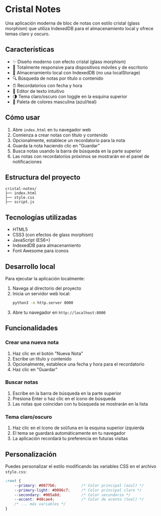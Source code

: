 # Cristal Notes

Una aplicación moderna de bloc de notas con estilo cristal (glass morphism) que utiliza IndexedDB para el almacenamiento local y ofrece temas claro y oscuro.

## Características

- ✨ Diseño moderno con efecto cristal (glass morphism)
- 📱 Totalmente responsive para dispositivos móviles y de escritorio
- 💾 Almacenamiento local con IndexedDB (no usa localStorage)
- 🔍 Búsqueda de notas por título o contenido
- ⏰ Recordatorios con fecha y hora
- 📝 Editor de texto intuitivo
- 🌗 Tema claro/oscuro con toggle en la esquina superior
- 🎨 Paleta de colores masculina (azul/teal)

## Cómo usar

1. Abre `index.html` en tu navegador web
2. Comienza a crear notas con título y contenido
3. Opcionalmente, establece un recordatorio para la nota
4. Guarda la nota haciendo clic en "Guardar"
5. Busca notas usando la barra de búsqueda en la parte superior
6. Las notas con recordatorios próximos se mostrarán en el panel de notificaciones

## Estructura del proyecto

```
cristal-notes/
├── index.html
├── style.css
├── script.js
```

## Tecnologías utilizadas

- HTML5
- CSS3 (con efectos de glass morphism)
- JavaScript (ES6+)
- IndexedDB para almacenamiento
- Font Awesome para iconos

## Desarrollo local

Para ejecutar la aplicación localmente:

1. Navega al directorio del proyecto
2. Inicia un servidor web local:
   ```bash
   python3 -m http.server 8000
   ```
3. Abre tu navegador en `http://localhost:8000`

## Funcionalidades

### Crear una nueva nota
1. Haz clic en el botón "Nueva Nota"
2. Escribe un título y contenido
3. Opcionalmente, establece una fecha y hora para el recordatorio
4. Haz clic en "Guardar"

### Buscar notas
1. Escribe en la barra de búsqueda en la parte superior
2. Presiona Enter o haz clic en el ícono de búsqueda
3. Las notas que coincidan con tu búsqueda se mostrarán en la lista

### Tema claro/oscuro

1. Haz clic en el ícono de sol/luna en la esquina superior izquierda
2. El tema se guardará automáticamente en tu navegador
3. La aplicación recordará tu preferencia en futuras visitas

## Personalización

Puedes personalizar el estilo modificando las variables CSS en el archivo `style.css`:

```css
:root {
    --primary: #0077b6;           /* Color principal (azul) */
    --primary-light: #0096c7;     /* Color principal claro */
    --secondary: #005a8d;         /* Color secundario */
    --accent: #48cae4;            /* Color de acento (teal) */
    /* ... más variables */
}
```